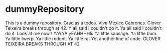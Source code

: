 # dummyRepository
This is a dummy repository. 
Gracias a todos. Viva Mexico Cabrones. 
Glover Teixeira breaks through at 42. 
Y'all said I couldn't do it. Ya'all said I couldn't do it. Look at me now ! 
YAYYA yEAHHHHls
Ya little sausage. Ya little bum. Ya little twerp. Ya little rodent. Ya little rat 
Yet another line of code. 
GLOVER TEIXEIRA BREAKS THROUGH AT 42
